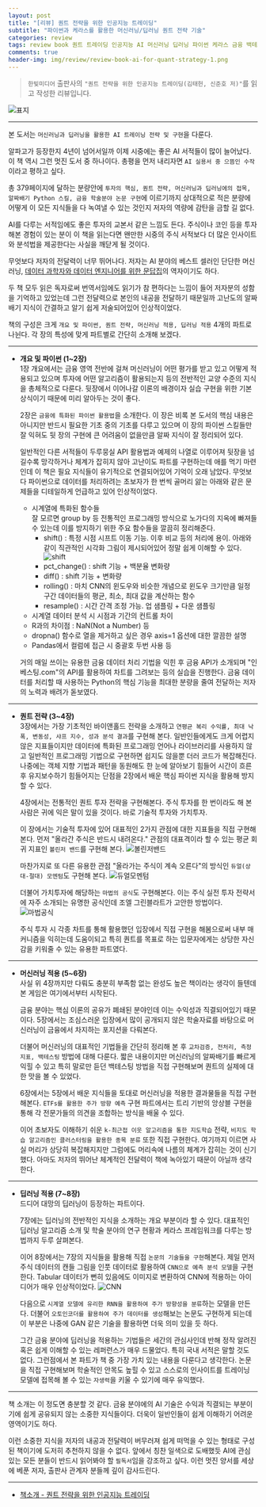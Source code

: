 ```yaml
---  
layout: post  
title: "[리뷰] 퀀트 전략을 위한 인공지능 트레이딩"  
subtitle: "파이썬과 케라스를 활용한 머신러닝/딥러닝 퀀트 전략 기술"  
categories: review  
tags: review book 퀀트 트레이딩 인공지능 AI 머신러닝 딥러닝 파이썬 케라스 금융 백테스팅    
comments: true  
header-img: img/review/review-book-ai-for-quant-strategy-1.png
---  
```

  
> `한빛미디어` 출판사의 `"퀀트 전략을 위한 인공지능 트레이딩(김태헌, 신준호 저)"`를 읽고 작성한 리뷰입니다.  

![표지](https://theorydb.github.io/assets/img/review/review-book-ai-for-quant-strategy-1.png)  

---

본 도서는 `머신러닝과 딥러닝을 활용한 AI 트레이닝 전략 및 구현`을 다룬다.

알파고가 등장한지 4년이 넘어서일까 이제 시중에는 좋은 AI 서적들이 많이 늘어났다. 이 책 역시 그런 멋진 도서 중 하나이다. 총평을 먼저 내리자면 `AI 실용서 중 으뜸인 수작`이라고 평하고 싶다. 

총 379페이지에 달하는 분량안에 `투자의 핵심, 퀀트 전략, 머신러닝과 딥러닝에의 접목, 알짜배기 Python 스킬, 금융 학술분야 논문 구현`에 이르기까지 상대적으로 적은 분량에 어떻게 이 모든 지식들을 다 녹여낼 수 있는 것인지 저자의 역량에 감탄을 금할 길 없다.

AI를 다루는 서적임에도 좋은 투자의 교본서 같은 느낌도 든다. 주식이나 코인 등을 투자해본 경험이 있는 분이 이 책을 읽는다면 왠만한 시중의 주식 서적보다 더 많은 인사이트와 분석법을 제공한다는 사실을 깨닫게 될 것이다.

무엇보다 저자의 전달력이 너무 뛰어나다. 저자는 AI 분야의 베스트 셀러인 단단한 머신러닝, [데이터 과학자와 데이터 엔지니어를 위한 문답집](https://theorydb.github.io/review/2020/09/19/review-book-data-science-interview/)의 역자이기도 하다. 

두 책 모두 읽은 독자로써 번역서임에도 읽기가 참 편하다는 느낌이 들어 저자분의 성함을 기억하고 있었는데 그런 전달력으로 본인의 내공을 전달하기 때문일까 고난도의 알짜배기 지식이 간결하고 알기 쉽게 저술되어있어 인상적이었다.

책의 구성은 크게 `개요 및 파이썬, 퀀트 전략, 머신러닝 적용, 딥러닝 적용` 4개의 파트로 나뉜다. 각 장의 특성에 맞게 파트별로 간단히 소개해 보겠다.

---

* __개요 및 파이썬 (1~2장)__  
  1장 개요에서는 금융 영역 전반에 걸쳐 머신러닝이 어떤 평가를 받고 있고 어떻게 적용되고 있으며 투자에 어떤 알고리즘이 활용되는지 등의 전반적인 교양 수준의 지식을 총체적으로 다룬다. 뒷장에서 이어나갈 이론의 배경이자 실습 구현을 위한 기본 상식이기 때문에 미리 알아두는 것이 좋다.

  2장은 `금융에 특화된 파이썬 활용법`을 소개한다. 이 장은 비록 본 도서의 핵심 내용은 아니지만 반드시 필요한 기초 중의 기초를 다루고 있으며 이 장의 파이썬 스킬들만 잘 익혀도 뒷 장의 구현에 큰 어려움이 없을만큼 알짜 지식이 잘 정리되어 있다.

  일반적인 다른 서적들이 두루뭉실 API 활용법과 예제의 나열로 이루어져 뒷장을 넘길수록 망각하거나 체계가 잡히지 않아 고난이도 파트를 구현하는데 애를 먹기 마련인데 이 책은 필요 지식들이 유기적으로 연결되어있어 기억이 오래 남았다. 무엇보다 파이썬으로 데이터를 처리하려는 초보자가 한 번씩 골머리 앓는 아래와 같은 문제들을 디테일하게 언급하고 있어 인상적이었다.

  + 시계열에 특화된 함수들   
    잘 모르면 group by 등 전통적인 프로그래밍 방식으로 노가다의 지옥에 빠져들 수 있는데 이를 방지하기 위한 주요 함수들을 깔끔히 정리해준다.
    - shift() : 특정 시점 시프트 이동 기능. 이후 비교 등의 처리에 용이. 아래와 같이 직관적인 시각화 그림이 제시되어있어 정말 쉽게 이해할 수 있다.
      ![shift](https://theorydb.github.io/assets/img/review/review-book-ai-for-quant-strategy-2.png)  
    - pct_change() : shift 기능 + 백분율 변화량
    - diff() : shift 기능 + 변화량
    - rolling() : 마치 CNN의 윈도우와 비슷한 개념으로 윈도우 크기만큼 일정 구간 데이터들의 평균, 최소, 최대 값을 계산하는 함수 
    - resample() : 시간 간격 조정 가능. 업 샘플링 + 다운 샘플링
  + 시계열 데이터 분석 시 시점과 기간의 컨트롤 차이
  + R과의 차이점 : NaN(Not a Number) 등
  + dropna() 함수로 열을 제거하고 싶은 경우 axis=1 옵션에 대한 깔끔한 설명
  + Pandas에서 컬럼에 접근 시 중괄호 두번 사용 등 

  거의 매일 쓰이는 유용한 금융 데이터 처리 기법을 익힌 후 금융 API가 소개되며 "인베스팅.com"의 API를 활용하여 차트를 그려보는 등의 실습을 진행한다. 금융 데이터를 처리할 때 사용하는 Python의 핵심 기능을 최대한 분량을 줄여 전달하는 저자의 노력과 배려가 돋보였다.

---

* __퀀트 전략 (3~4장)__  
  3장에서는 가장 기초적인 바이앤홀드 전략을 소개하고 `연평균 복리 수익률, 최대 낙폭, 변동성, 샤프 지수, 성과 분석 결과`를 구현해 본다. 일반인들에게도 크게 어렵지 않은 지표들이지만 데이터에 특화된 프로그래밍 언어나 라이브러리를 사용하지 않고 일반적인 프로그래밍 기법으로 구현하면 쉽지도 않을뿐 더러 코드가 복잡해진다. 나중에는 객체 지향 기법과 패턴을 동원해도 한 눈에 알아보기 힘들어 시간이 흐른 후 유지보수하기 힘들어지는 단점을 2장에서 배운 핵심 파이썬 지식을 활용해 방지할 수 있다.

  4장에서는 전통적인 퀀트 투자 전략을 구현해본다. 주식 투자를 한 번이라도 해 본 사람은 귀에 익은 말이 있을 것이다. 바로 기술적 투자와 가치투자. 
  
  이 장에서는 기술적 투자에 있어 대표적인 2가지 관점에 대한 지표들을 직접 구현해 본다. 먼저 "올라간 주식은 반드시 내려온다." 관점의 대표격이라 할 수 있는 평균 회귀 지표인 `볼린저 밴드`를 구현해 본다. 
  ![볼린저밴드](https://theorydb.github.io/assets/img/review/review-book-ai-for-quant-strategy-3.png)  
  
  마찬가지로 또 다른 유용한 관점 "올라가는 주식이 계속 오른다"의 방식인 `듀얼(상대-절대) 모멘텀`도 구현해 본다. 
  ![듀얼모멘텀](https://theorydb.github.io/assets/img/review/review-book-ai-for-quant-strategy-4.png)  

  더불어 가치투자에 해당하는 `마법의 공식`도 구현해본다. 이는 주식 실전 투자 전략서에 자주 소개되는 유명한 공식인데 조엘 그린블라트가 고안한 방법이다. 
  ![마법공식](https://theorydb.github.io/assets/img/review/review-book-ai-for-quant-strategy-5.png)  

  주식 투자 시 각종 차트를 통해 활용했던 입장에서 직접 구현을 해봄으로써 내부 매커니즘을 익히는데 도움이되고 특히 퀀트를 목표로 하는 입문자에게는 상당한 자신감을 키워줄 수 있는 유용한 파트였다.

---

* __머신러닝 적용 (5~6장)__  
  사실 위 4장까지만 다뤄도 충분히 부족함 없는 완성도 높은 책이라는 생각이 들텐데 본 게임은 여기에서부터 시작된다. 
  
  금융 분야는 핵심 이론의 공유가 폐쇄된 분야인데 이는 수익성과 직결되어있기 때문이다. 5장에서는 조심스러운 입장에서 많이 공개되지 않은 학술자료를 바탕으로 머신러닝이 금융에서 차지하는 포지션을 다뤄본다.

  더불어 머신러닝의 대표적인 기법들을 간단히 정리해 본 후 `교차검증, 전처리, 측정 지표, 백테스팅` 방법에 대해 다룬다. 짧은 내용이지만 머신러닝의 알짜배기를 빠르게 익힐 수 있고 특히 말로만 듣던 백테스팅 방법을 직접 구현해보며 퀀트의 실제에 대한 맛을 볼 수 있었다.

  6장에서는 5장에서 배운 지식들을 토대로 머신러닝을 적용한 결과물들을 직접 구현해본다. `ETFs를 활용한 주가 방향 예측` 구현 파트에서는 트리 기반의 앙상블 구현을 통해 각 전문가들의 의견을 조합하는 방식을 배울 수 있다. 

  이어 초보자도 이해하기 쉬운 `k-최근접 이웃 알고리즘을 통한 지도학습` 전략, `비지도 학습 알고리즘인 클러스터링을 활용한 종목 분류` 또한 직접 구현한다. 여기까지 이르면 사실 머리가 상당히 복잡해지지만 그럼에도 머리속에 나름의 체계가 잡히는 것이 신기했다. 아마도 저자의 뛰어난 체계적인 전달력이 책에 녹아있기 때문이 아닐까 생각한다.

---

* __딥러닝 적용 (7~8장)__  
  드디어 대망의 딥러닝이 등장하는 파트이다. 

  7장에는 딥러닝의 전반적인 지식을 소개하는 개요 부분이라 할 수 있다. 대표적인 딥러닝 알고리즘 소개 및 학술 분야의 연구 현황과 케라스 프레임워크를 다루는 방법까지 두루 살펴본다.

  이어 8장에서는 7장의 지식들을 활용해 직접 `논문의 기술들을 구현`해본다. 제일 먼저 주식 데이터의 캔들 그림을 인풋 데이터로 활용하여 `CNN으로 예측 분석 모델`을 구현한다. Tabular 데이터가 뻔히 있음에도 이미지로 변환하여 CNN에 적용하는 아이디어가 매우 인상적이었다.
  ![CNN](https://theorydb.github.io/assets/img/review/review-book-ai-for-quant-strategy-6.png)  

  다음으로 `시계열 모델에 유리한 RNN을 활용하여 주가 방향성을 분류`하는 모델을 만든다. 더불어 `오토인코더를 활용하여 주가 데이터를 생성`해보는 논문도 구현하게 되는데 이 부분은 나중에 GAN 같은 기술을 활용하면 더욱 의미 있을 듯 하다.
  
  그간 금융 분야에 딥러닝을 적용하는 기법들은 세간의 관심사인데 반해 정작 알려진 혹은 쉽게 이해할 수 있는 레퍼런스가 매우 드물었다. 특히 국내 서적은 말할 것도 없다. 그런점에서 본 파트가 책 중 가장 가치 있는 내용을 다룬다고 생각한다. 논문을 직접 구현해보며 학술적인 안목도 높힐 수 있고 스스로의 인사이트를 트레이닝 모델에 접목해 볼 수 있는 `자생력`을 키울 수 있기에 매우 유익했다.

---

책 소개는 이 정도면 충분할 것 같다. 금융 분야에의 AI 기술은 수익과 직결되는 부분이기에 쉽게 공유되지 않는 소중한 지식들이다. 더욱이 일반인들이 쉽게 이해하기 어려운 영역이기도 하다. 

이런 소중한 지식을 저자의 내공과 전달력이 버무러져 쉽게 떠먹을 수 있는 형태로 구성된 책이기에 도저히 추천하지 않을 수 없다. 앞에서 칭찬 일색으로 도배했듯 AI에 관심 있는 모든 분들이 반드시 읽어봐야 할 `필독서`임을 강조하고 싶다. 이런 멋진 양서를 세상에 베푼 저자, 출판사 관계자 분들께 깊이 감사드린다.


---

* [책소개 - 퀀트 전략을 위한 인공지능 트레이딩](http://www.yes24.com/Product/Goods/91326289)

